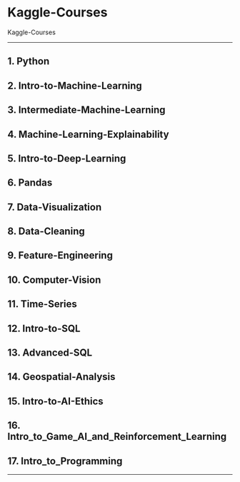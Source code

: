 # Kaggle-Courses
Kaggle-Courses



-----

## 1. Python

## 2. Intro-to-Machine-Learning

## 3. Intermediate-Machine-Learning

## 4. Machine-Learning-Explainability

## 5. Intro-to-Deep-Learning

## 6. Pandas

## 7. Data-Visualization

## 8. Data-Cleaning

## 9. Feature-Engineering

## 10. Computer-Vision

## 11. Time-Series

## 12. Intro-to-SQL

## 13. Advanced-SQL

## 14. Geospatial-Analysis

## 15. Intro-to-AI-Ethics

## 16. Intro_to_Game_AI_and_Reinforcement_Learning

## 17. Intro_to_Programming

-----


